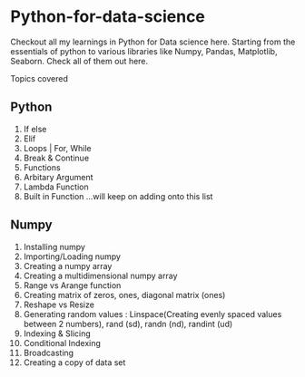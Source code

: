 # Python-for-data-science

Checkout all my learnings in Python for Data science here. Starting from the essentials of python to various libraries like Numpy, Pandas, Matplotlib, Seaborn. Check all of them out here.

Topics covered

## Python

1. If else
2. Elif
3. Loops | For, While
4. Break & Continue
5. Functions
6. Arbitary Argument
7. Lambda Function
8. Built in Function
...will keep on adding onto this list

## Numpy

1. Installing numpy
2. Importing/Loading numpy
3. Creating a numpy array
4. Creating a multidimensional numpy array
5. Range vs Arange function
6. Creating matrix of zeros, ones, diagonal matrix (ones)
7. Reshape vs Resize
8. Generating random values : Linspace(Creating evenly spaced values between 2 numbers), rand (sd), randn (nd), randint (ud)
9. Indexing & Slicing
10. Conditional Indexing
11. Broadcasting
12. Creating a copy of data set



